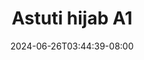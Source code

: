 --- 
title: "Astuti hijab A1"
description: "download bokep Astuti hijab A1     terbaru"
date: 2024-06-26T03:44:39-08:00
file_code: "m9fmeyvb8hz6"
draft: false
cover: "wg97bnirad72jthk.jpg"
tags: ["Astuti", "hijab", "bokep-indo", "bokep-viral", "bokep-ig"]
length: 120
fld_id: "1483923"
foldername: "Astuti hijab"
categories: ["Astuti hijab"]
views: 0
---